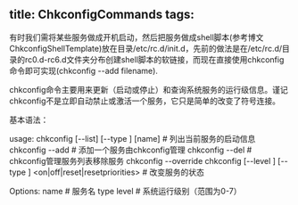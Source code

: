 title: ChkconfigCommands
tags:
---

有时我们需将某些服务做成开机启动，然后把服务做成shell脚本(参考博文ChkconfigShellTemplate)放在目录/etc/rc.d/init.d，先前的做法是在/etc/rc.d/目录的rc0.d-rc6.d文件夹分布创建shell脚本的软链接，而现在直接使用chkconfig命令即可实现(chkconfig --add filename).

chkconfig命令主要用来更新（启动或停止）和查询系统服务的运行级信息。谨记chkconfig不是立即自动禁止或激活一个服务，它只是简单的改变了符号连接。


基本语法：

usage:   chkconfig [--list] [--type <type>] [name] 		# 列出当前服务的启动信息
         chkconfig --add <name>			# 添加一个服务由chkconfig管理
         chkconfig --del <name>			# chkconfig管理服务列表移除服务
         chkconfig --override <name>
         chkconfig [--level <levels>] [--type <type>] <name> <on|off|reset|resetpriorities>		# 改变服务的状态

Options:
	name 		# 服务名
	type
	level		# 系统运行级别（范围为0-7）




